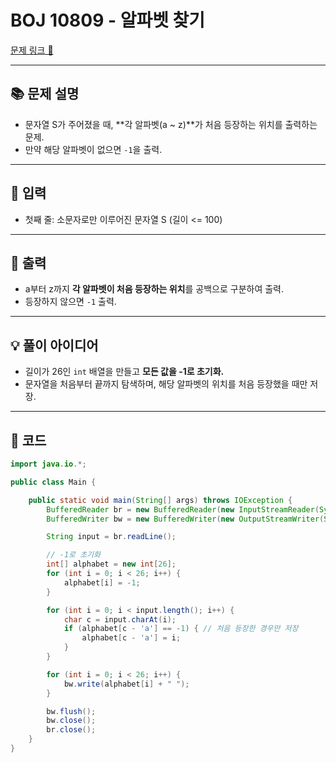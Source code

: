 # BOJ 10809 - 알파벳 찾기

[문제 링크 🔗](https://www.acmicpc.net/problem/10809)

---

## 📚 문제 설명
- 문자열 S가 주어졌을 때, **각 알파벳(a ~ z)**가 처음 등장하는 위치를 출력하는 문제.
- 만약 해당 알파벳이 없으면 `-1`을 출력.

---

## 📝 입력
- 첫째 줄: 소문자로만 이루어진 문자열 S (길이 <= 100)

---

## 📝 출력
- a부터 z까지 **각 알파벳이 처음 등장하는 위치**를 공백으로 구분하여 출력.  
- 등장하지 않으면 `-1` 출력.

---

## 💡 풀이 아이디어
- 길이가 26인 `int` 배열을 만들고 **모든 값을 -1로 초기화.**
- 문자열을 처음부터 끝까지 탐색하며, 해당 알파벳의 위치를 처음 등장했을 때만 저장.

---

## 📝 코드

```java
import java.io.*;

public class Main {

    public static void main(String[] args) throws IOException {
        BufferedReader br = new BufferedReader(new InputStreamReader(System.in));
        BufferedWriter bw = new BufferedWriter(new OutputStreamWriter(System.out));

        String input = br.readLine();

        // -1로 초기화
        int[] alphabet = new int[26];
        for (int i = 0; i < 26; i++) {
            alphabet[i] = -1;
        }

        for (int i = 0; i < input.length(); i++) {
            char c = input.charAt(i);
            if (alphabet[c - 'a'] == -1) { // 처음 등장한 경우만 저장
                alphabet[c - 'a'] = i;
            }
        }

        for (int i = 0; i < 26; i++) {
            bw.write(alphabet[i] + " ");
        }

        bw.flush();
        bw.close();
        br.close();
    }
}
```